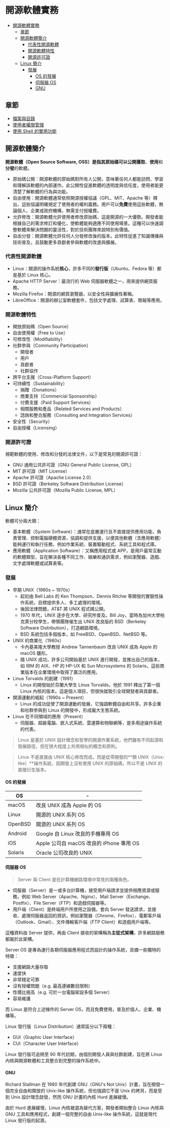 # 開源軟體實務

- [開源軟體實務](#開源軟體實務)
  - [章節](#章節)
  - [開源軟體簡介](#開源軟體簡介)
    - [代表性開源軟體](#代表性開源軟體)
    - [開源軟體特性](#開源軟體特性)
    - [開源許可證](#開源許可證)
  - [Linux 簡介](#linux-簡介)
    - [發展](#發展)
      - [OS 的發展](#os-的發展)
      - [伺服器 OS](#伺服器-os)
      - [GNU](#gnu)

## 章節

- [檔案與目錄](doc/file-and-dir.md)
- [使用者權限管理](doc/user-permission.md)
- [使用 Shell 的實用功能](doc/shell.md)

## 開源軟體簡介

**開源軟體（Open Source Software, OSS）**是指其原始碼可以**公開獲取**、**使用**和**分發**的軟體。

- 原始碼公開：開源軟體的原始碼對所有人公開，意味著任何人都能訪問、學習和理解該軟體的內部運作。此公開性促進軟體的透明度與信任度，使用者能更清楚了解軟體的行為與功能。
- 自由使用：開源軟體通常依照開源授權協議（GPL、MIT、Apache 等）釋出，這些協議明確規定了使用者的權利義務。用戶可以**免費**使用這些軟體，無論個人、企業或政府機構，無需支付授權費。
- 允許修改：開源軟體允許使用者修改原始碼，這是開源的一大優勢。開發者能根據自己的需求修訂和優化，使軟體能夠適應不同使用場景。這種可以快速調整軟體來解決問題的靈活性，對於技術團隊來說特別有價值。
- 自由分發：開源軟體允許任何人分發修改後的版本。此特性促進了知識傳播與技術普及，且鼓勵更多貢獻者參與軟體的改進與擴展。

### 代表性開源軟體

- Linux：開源的操作系統**核心**，許多不同的**發行版**（Ubuntu、Fedora 等）都是基於 Linux 核心。
- Apache HTTP Server：最流行的 Web 伺服器軟體之一，用來提供網頁服務。
- Mozilla Firefox：開源的網頁瀏覽器，以安全性與擴展性著稱。
- LibreOffice：開源的辦公室軟體套件，包括文字處理、試算表、簡報等應用。

### 開源軟體特性

- 開放原始碼（Open Source）
- 自由使用權（Free to Use）
- 可修改性（Modifiability）
- 社群參與（Community Participation）
  - 開發者
  - 用戶
  - 貢獻者
  - 社群協作
- 跨平台支援（Cross-Platform Support）
- 可持續性（Sustainability）
  - 捐贈（Donations）
  - 商業支持（Commercial Sponsorship）
  - 付費支援（Paid Support Services）
  - 相關服務和產品（Related Services and Products）
  - 諮詢和整合服務（Consulting and Integration Services）
- 安全性（Security）
- 自由授權（Licensing）

### 開源許可證

規範軟體的使用、修改和分發的法律文件，以下是常見的開源許可證：

- GNU 通用公共許可證（GNU General Public License, GPL）
- MIT 許可證（MIT License）
- Apache 許可證（Apache License 2.0）
- BSD 許可證（Berkeley Software Distribution License）
- Mozilla 公共許可證（Mozilla Public License, MPL）

## Linux 簡介

軟體可分兩大類：

- 基本軟體（System Software）：通常在底層運行且不直接提供應用功能，負責管理、控制電腦硬體資源，協調和提供支援，以便其他軟體（含應用軟體）能夠運行和執行任務，例如作業系統、裝置驅動程式、系統工具和程式庫。
- 應用軟體（Application Software）：又稱應用程式或 APP，是用戶最常互動的軟體類型，旨在解決各種不同工作、娛樂和通訊需求，例如瀏覽器、遊戲、文字處理軟體或試算表等。

### 發展

- 早期 UNIX（1960s ~ 1970s）
  - 起初由 Bell Labs 的 Ken Thompson、Dennis Ritchie 等開發的實驗性操作系統，目標提供多人、多工處理的環境。
  - 後因法律問題，AT&T 將 UNIX 程式碼公開。
  - 1970 年代，UNIX 逐步在大學、研究所普及。Bill Joy，當時為加州大學柏克萊分校學生，帶領團隊催生出 UNIX 改良版的 BSD（Berkeley Software Distribution），打造網路環境。
  - BSD 系統包括多個版本，如 FreeBSD、OpenBSD、NetBSD 等。
- UNIX 的商業化（1980s）
  - 卡內基美隆大學教授 Andrew Tannenbaum 改良 UNIX 成為 Apple 的 macOS 雛形。
  - 隨 UNIX 成功，許多公司開始基於 UNIX 進行開發，並推出自己的版本，如 IBM 的 AIX、HP 的 HP-UX 和 Sun Microsystems 的 Solaris，這些商業版本在企業環境中取得了廣泛的應用。
- Linus Torvalds 的創建（1991）
  - Linux 的開發始於芬蘭大學生 Linus Torvalds，他於 1991 釋出了第一個 Linux 內核的版本。這是個人項目，但很快就吸引全球開發者與貢獻者。
- 開源運動的崛起（1990s ~ Present）
  - Linux 的成功促使了開源運動的發展，它強調軟體自由和共享。許多企業和社群參與到 Linux 的開發中，形成龐大生態系統。
- Linux 在不同領域的應用（Present）
  - 伺服器、超級電腦、嵌入式系統、雲運算和物聯網等，是多用途操作系統的代表。

> Linux 是基於 UNIX 設計理念和哲學的開源作業系統，他們雖有不同起源和發展路徑，但在很大程度上共用相似的概念和原則。

> Linux 不是直接由 UNIX 核心修改而成，而是從零開發的**類 UNIX（Unix-like）**操作系統，因開發上沒有使用 UNIX 的原始碼，所以不是 UNIX 的直接衍生版本。

#### OS 的發展

| OS      | -                                        |
| ------- | ---------------------------------------- |
| macOS   | 改良 UNIX 成為 Apple 的 OS               |
| Linux   | 開源的 UNIX 系列 OS                      |
| OpenBSD | 開源的 UNIX 系列 OS                      |
| Android | Google 自 Linux 改良的手機專用 OS        |
| iOS     | Apple 公司自 macOS 改良的 iPhone 專用 OS |
| Solaris | Oracle 公司改良的 UNIX                   |

#### 伺服器 OS

> Server 與 Client 是在計算機網路環境中常見的兩種角色。

- 伺服器（Server）是一或多台計算機，接受用戶端請求並提供相應資源或服務，例如 Web Server（Apache、Nginx）、Mail Server（Exchange、Postfix）、File Server（FTP）和遊戲伺服器等。
- 用戶端（Client）是終端用戶所使用之設備，會向 Server 發送請求，並接收、處理伺服器返回的資訊，例如瀏覽器（Chrome、Firefox）、電郵客戶端（Outlook、Gmail）、文件傳輸客戶端（FTP Client）和遊戲用戶端等。

這種資料由 Server 提供，再由 Client 接收的架構稱為**主從式架構**，許多網路服務都屬於此架構。

Server OS 是專為運行各類伺服器應用程式而設計的操作系統，具備一些獨特的特徵：

- 支援網路大量存取
- 速度快
- 非常穩定可靠
- 沒有授權問題（e.g. 最高連線數目限制）
- 性價比極高（e.g. 可於一台電腦架設多個 Server）
- 容易維護

而 Linux 是符合上述條件的 Server OS，而且免費使用，普及於個人、企業、機構等。

Linux 發行版（Linux Distribution）通常區分以下兩種：

- GUI（Graphic User Interface）
- CUI（Character User Interface）

Linux 發行版可追朔至 90 年代初期，由個別開發人員與社群創建，旨在將 Linux 內核與開源軟體和工具整合到完整的操作系統中。

#### GNU

Richard Stallman 在 1980 年代創建 GNU（GNU's Not Unix）計畫，旨在開發一個完全自由和開放的 Unix-like 操作系統，但也強調它不是 Unix 的拷貝，而是受到 Unix 設計理念啟發，然而 GNU 計畫的內核 Hurd 進展緩慢。

由於 Hurd 進展緩慢，Linux 內核被選為替代方案，開發者開始整合 Linux 內核與 GNU 工具和應用程式，創建一個完整的自由 Unix-like 操作系統，這就是現代 Linux 發行版的起源。
